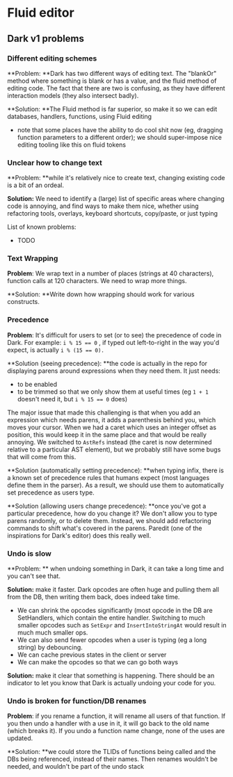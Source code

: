 # Fluid editor

## Dark v1 problems

### Different editing schemes

**Problem: **Dark has two different ways of editing text. The "blankOr" method where something is blank or has a value, and the fluid method of editing code. The fact that there are two is confusing, as they have different interaction models (they also intersect badly).

**Solution: **The Fluid method is far superior, so make it so we can edit databases, handlers, functions, using Fluid editing

* note that some places have the ability to do cool shit now (eg, dragging function parameters to a different order); we should super-impose nice editing tooling like this on fluid tokens

### Unclear how to change text

**Problem: **while it's relatively nice to create text, changing existing code is a bit of an ordeal.

**Solution:** We need to identify a (large) list of specific areas where changing code is annoying, and find ways to make them nice, whether using refactoring tools, overlays, keyboard shortcuts, copy/paste, or just typing

List of known problems:

* TODO

### Text Wrapping

**Problem**: We wrap text in a number of places (strings at 40 characters), function calls at 120 characters. We need to wrap more things.

**Solution: **Write down how wrapping should work for various constructs.

### Precedence

**Problem**: It's difficult for users to set (or to see) the precedence of code in Dark. For example: `i % 15 == 0` , if typed out left-to-right in the way you'd expect, is actually `i % (15 == 0). `

**Solution (seeing precedence): **the code is actually in the repo for displaying parens around expressions when they need them. It just needs:

* to be enabled
* to be trimmed so that we only show them at useful times (eg `1 + 1` doesn't need it, but `i % 15 == 0` does)

The major issue that made this challenging is that when you add an expression which needs parens, it adds a parenthesis behind you, which moves your cursor. When we had a caret which uses an integer offset as position, this would keep it in the same place and that would be really annoying. We switched to `AstRefs` instead (the caret is now determined relative to a particular AST element), but we probably still have some bugs that will come from this.

**Solution (automatically setting precedence): **when typing infix, there is a known set of precedence rules that humans expect (most languages define them in the parser). As a result, we should use them to automatically set precedence as users type.

**Solution (allowing users change precedence): **once you've got a particular precedence, how do you change it? We don't allow you to type parens randomly, or to delete them. Instead, we should add refactoring commands to shift what's covered in the parens. Paredit (one of the inspirations for Dark's editor) does this really well.

### Undo is slow

**Problem: ** when undoing something in Dark, it can take a long time and you can't see that.

**Solution:** make it faster. Dark opcodes are often huge and pulling them all from the DB, then writing them back, does indeed take time.

* We can shrink the opcodes significantly (most opcode in the DB are SetHandlers, which contain the entire handler. Switching to much smaller opcodes such as `SetExpr` and `InsertIntoStringAt` would result in much much smaller ops.
* We can also send fewer opcodes when a user is typing (eg a long string) by debouncing.  
* We can cache previous states in the client or server
* We can make the opcodes so that we can go both ways

**Solution:** make it clear that something is happening. There should be an indicator to let you know that Dark is actually undoing your code for you.

### Undo is broken for function/DB renames

**Problem**: if you rename a function, it will rename all users of that function. If you then undo a handler with a use in it, it will go back to the old name (which breaks it). If you undo a function name change, none of the uses are updated.

**Solution: **we could store the TLIDs of functions being called and the DBs being referenced, instead of their names. Then renames wouldn't be needed, and wouldn't be part of the undo stack

